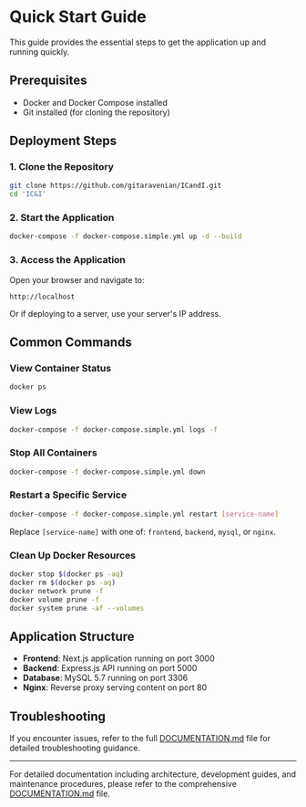 # Quick Start Guide

This guide provides the essential steps to get the application up and running quickly.

## Prerequisites

- Docker and Docker Compose installed
- Git installed (for cloning the repository)

## Deployment Steps

### 1. Clone the Repository

```bash
git clone https://github.com/gitaravenian/ICandI.git
cd 'IC&I'
```

### 2. Start the Application

```bash
docker-compose -f docker-compose.simple.yml up -d --build
```

### 3. Access the Application

Open your browser and navigate to:
```
http://localhost
```

Or if deploying to a server, use your server's IP address.

## Common Commands

### View Container Status

```bash
docker ps
```

### View Logs

```bash
docker-compose -f docker-compose.simple.yml logs -f
```

### Stop All Containers

```bash
docker-compose -f docker-compose.simple.yml down
```

### Restart a Specific Service

```bash
docker-compose -f docker-compose.simple.yml restart [service-name]
```
Replace `[service-name]` with one of: `frontend`, `backend`, `mysql`, or `nginx`.

### Clean Up Docker Resources

```bash
docker stop $(docker ps -aq)
docker rm $(docker ps -aq)
docker network prune -f
docker volume prune -f
docker system prune -af --volumes
```

## Application Structure

- **Frontend**: Next.js application running on port 3000
- **Backend**: Express.js API running on port 5000
- **Database**: MySQL 5.7 running on port 3306
- **Nginx**: Reverse proxy serving content on port 80

## Troubleshooting

If you encounter issues, refer to the full [DOCUMENTATION.md](./DOCUMENTATION.md) file for detailed troubleshooting guidance.

---

For detailed documentation including architecture, development guides, and maintenance procedures, please refer to the comprehensive [DOCUMENTATION.md](./DOCUMENTATION.md) file.
